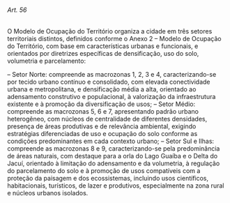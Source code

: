 
###### Art. 56
O Modelo de Ocupação do Território organiza a cidade em três setores territoriais distintos, definidos conforme o Anexo 2 – Modelo de Ocupação do Território, com base em características urbanas e funcionais, e orientados por diretrizes específicas de densificação, uso do solo, volumetria e parcelamento:

– Setor Norte: compreende as macrozonas 1, 2, 3 e 4, caracterizando-se por tecido urbano contínuo e consolidado, com elevada conectividade urbana e metropolitana, e
densificação média a alta, orientado ao adensamento construtivo e populacional, à valorização da infraestrutura existente e à promoção da diversificação de usos;
– Setor Médio: compreende as macrozonas 5, 6 e 7, apresentando padrão urbano heterogêneo, com núcleos de centralidade de diferentes densidades, presença de áreas produtivas e de relevância ambiental, exigindo estratégias diferenciadas de uso e ocupação do solo conforme as condições predominantes em cada contexto urbano;
– Setor Sul e Ilhas: compreende as macrozonas 8 e 9, caracterizando-se pela predominância de áreas naturais, com destaque para a orla do Lago Guaíba e o Delta do Jacuí, orientado à limitação do adensamento e da volumetria, à regulação do parcelamento do solo e à promoção de usos compatíveis com a proteção da paisagem e dos ecossistemas, incluindo usos científicos, habitacionais, turísticos, de lazer e produtivos, especialmente na zona rural e núcleos urbanos isolados.
